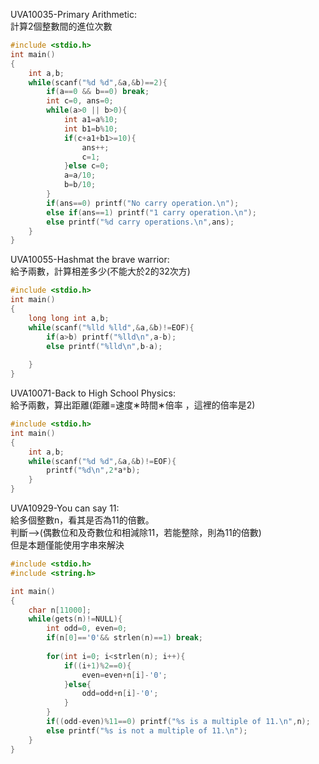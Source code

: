 UVA10035-Primary Arithmetic:  
計算2個整數間的進位次數  
```C
#include <stdio.h>
int main()
{
	int a,b;
	while(scanf("%d %d",&a,&b)==2){
		if(a==0 && b==0) break;
		int c=0, ans=0;
		while(a>0 || b>0){
			int a1=a%10;
			int b1=b%10;
			if(c+a1+b1>=10){
				ans++;
				c=1;
			}else c=0;
			a=a/10;
			b=b/10;
		}
		if(ans==0) printf("No carry operation.\n");
		else if(ans==1) printf("1 carry operation.\n");
		else printf("%d carry operations.\n",ans);
	}
}
```
UVA10055-Hashmat the brave warrior:   
給予兩數，計算相差多少(不能大於2的32次方)  
```C
#include <stdio.h>
int main()
{
	long long int a,b;
	while(scanf("%lld %lld",&a,&b)!=EOF){
		if(a>b) printf("%lld\n",a-b);
		else printf("%lld\n",b-a);
		
	}
}
```
UVA10071-Back to High School Physics:  
給予兩數，算出距離(距離=速度∗時間∗倍率 ，這裡的倍率是2)  
```C
#include <stdio.h>
int main()
{
	int a,b;
	while(scanf("%d %d",&a,&b)!=EOF){
		printf("%d\n",2*a*b);
	}
}
```
UVA10929-You can say 11:   
給多個整數n，看其是否為11的倍數。  
判斷-->(偶數位和及奇數位和相減除11，若能整除，則為11的倍數)  
但是本題僅能使用字串來解決  
```C
#include <stdio.h>
#include <string.h>

int main()
{
	char n[11000];
	while(gets(n)!=NULL){ 
		int odd=0, even=0;
		if(n[0]=='0'&& strlen(n)==1) break;
		
		for(int i=0; i<strlen(n); i++){
			if((i+1)%2==0){
				even=even+n[i]-'0';
			}else{
				odd=odd+n[i]-'0';
			}
		}
		if((odd-even)%11==0) printf("%s is a multiple of 11.\n",n);
		else printf("%s is not a multiple of 11.\n");
	}
}
```
